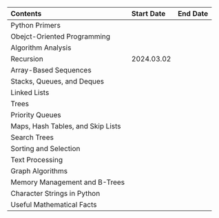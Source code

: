 

| Contents                          | Start Date | End Date |
|:--------------------------------- |:---------- | -------- |
| Python Primers                    |            |          |
| Obejct-Oriented Programming       |            |          |
| Algorithm Analysis                |            |          |
| Recursion                         | 2024.03.02 |          |
| Array-Based Sequences             |            |          |
| Stacks, Queues, and Deques        |            |          |
| Linked Lists                      |            |          |
| Trees                             |            |          |
| Priority Queues                   |            |          |
| Maps, Hash Tables, and Skip Lists |            |          |
| Search Trees                      |            |          |
| Sorting and Selection             |            |          |
| Text Processing                   |            |          |
| Graph Algorithms                  |            |          |
| Memory Management and B-Trees     |            |          |
| Character Strings in Python       |            |          |
| Useful Mathematical Facts         |            |          |

